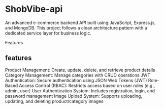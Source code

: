 # ShobVibe-api
An advanced e-commerce backend API built using JavaScript, Express.js, and MongoDB. This project follows a clean architecture pattern with a dedicated service layer for business logic.

Features

## features

Product Management: Create, update, delete, and retrieve product details
Category Management: Manage categories with CRUD operations
JWT Authentication: Secure authentication using JSON Web Tokens (JWT)
Role-Based Access Control (RBAC): Restricts access based on user roles (e.g., admin, user)
User Authentication System: Includes registration, login, and password management
Image Upload System: Supports uploading, updating, and deleting product/category images 